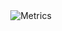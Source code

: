  <div align="center">
 
  <img align="center" src="./blob/main/profile/metrics.base.svg" alt="Metrics" >

</div>
